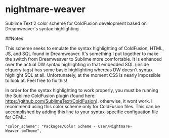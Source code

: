 # nightmare-weaver
Sublime Text 2 color scheme for ColdFusion development based on Dreamweaver's syntax highlighting

##Notes
 
This scheme seeks to emulate the syntax highlighting of ColdFusion, HTML, JS, and SQL found in Dreamweaver. It's something I put together to make the switch from Dreamweaver to Sublime more comfortable. It is enhanced over the actual DW syntax highlighting in that embedded SQL (inside cfquery tags) has some basic highlighting whereas DW doesn't syntax highlight SQL at all. Unfortunately, at the moment CSS is nearly impossible to look at. Feel free to fix this!

In order for the syntax highlighting to work properly, you must be running the Sublime ColdFusion plugin (found here: https://github.com/SublimeText/ColdFusion), otherwise, it wont work. I recommend using this color scheme only for ColdFusion files. This can be accomplished by adding this line to your syntax-specific configuation file for CFML:

```
"color_scheme": "Packages/Color Scheme - User/Nightmare-Weaver.tmTheme",
```
